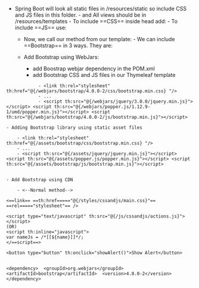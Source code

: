 - Spring Boot will look all static files in /resources/static so include CSS and JS files in this folder. - and All views should be in /resources/templates - To include ==CSS== inside head add: - To include ==JS== use:
    
      
    - Now, we call our method from our template: - We can include ==Bootstrap== in 3 ways. They are:
    
    - Add Bootstrap using WebJars:
        
        - add Boostrap webjar dependency in the POM.xml
        - add Bootstrap CSS and JS files in our Thymeleaf template
            
```
            - <link th:rel="stylesheet" th:href="@{/webjars/bootstrap/4.0.0-2/css/bootstrap.min.css} "/>
            - ...
            - <script th:src="@{/webjars/jquery/3.0.0/jquery.min.js}"></script>￼<script th:src="@{/webjars/popper.js/1.12.9-1/umd/popper.min.js}"></script>￼<script th:src="@{/webjars/bootstrap/4.0.0-2/js/bootstrap.min.js}"></script>
```
              
            
    - Adding Bootstrap library using static asset files
        
        - <link th:rel="stylesheet" th:href="@{/assets/bootstrap/css/bootstrap.min.css} "/>
        - ...
        - <script th:src="@{/assets/jquery/jquery.min.js}"></script>￼<script th:src="@{/assets/popper.js/popper.min.js}"></script>￼<script th:src="@{/assets/bootstrap/js/bootstrap.min.js}"></script>
          
        
    - Add Bootstrap using CDN
        
        - <--Normal method-->
   

```
<==link== ==th:href====="@{/styles/cssandjs/main.css}"== ==rel====="stylesheet"== />
 
<script type="text/javascript" th:src="@{/js/cssandjs/actions.js}"></script>  
(OR)  
<script th:inline="javascript">  
var nameJs = /*[[${name}]]*/;  
</==script==>
 
<button type="button" th:onclick="showAlert()">Show Alert</button>
   

<dependency>￼ <groupId>org.webjars</groupId>￼ <artifactId>bootstrap</artifactId>￼ <version>4.0.0-2</version>￼</dependency>
```
